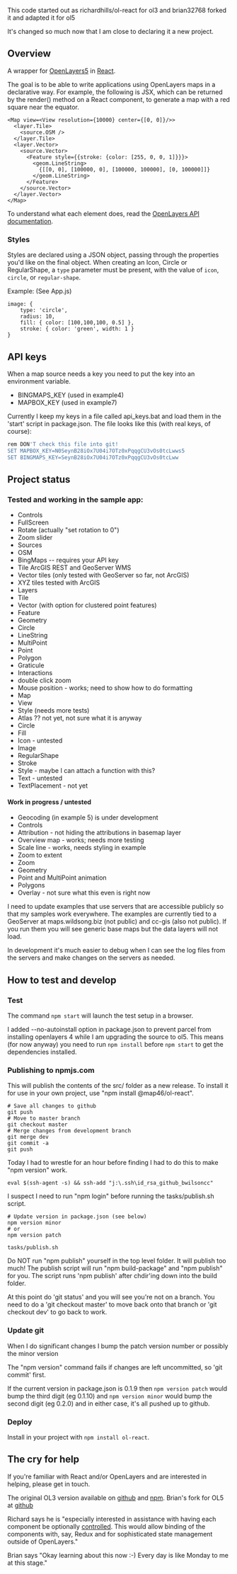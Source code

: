This code started out as richardhills/ol-react for ol3
and brian32768 forked it and adapted it for ol5

It's changed so much now that I am close to declaring it a new project.

## Overview

A wrapper for [OpenLayers5](http://openlayers.org/) in [React](https://reactjs.org/).

The goal is to be able to write applications using OpenLayers maps in a declarative way. For example, the following is JSX, which can be returned by the render() method on a React component, to generate a map with a red square near the equator.

    <Map view=<View resolution={10000} center={[0, 0]}/>>
      <layer.Tile>
        <source.OSM />
      </layer.Tile>
      <layer.Vector>
        <source.Vector>
          <Feature style={{stroke: {color: [255, 0, 0, 1]}}}>
            <geom.LineString>
              {[[0, 0], [100000, 0], [100000, 100000], [0, 100000]]}
            </geom.LineString>
          </Feature>
        </source.Vector>
      </layer.Vector>
    </Map>

To understand what each element does, read the [OpenLayers API documentation](http://openlayers.org/en/latest/apidoc/).

### Styles

Styles are declared using a JSON object, passing through the properties you'd like on the final object.
When creating an Icon, Circle or RegularShape, a `type` parameter must be present, with the value of `icon`, `circle`, or `regular-shape`.

Example: (See App.js)
```
image: {
    type: 'circle',
    radius: 10,
    fill: { color: [100,100,100, 0.5] },
    stroke: { color: 'green', width: 1 }
}
```
## API keys

When a map source needs a key you need to put the
key into an environment variable.

* BINGMAPS_KEY (used in example4)
* MAPBOX_KEY (used in example7)

Currently I keep my keys in a file called api_keys.bat and load them in the 'start' script
in package.json. The file looks like this (with real keys, of course):

````bash
rem DON'T check this file into git!
SET MAPBOX_KEY=N0SeynB28iOx7U04i7OTz0xPqqgCU3vOs0tcLwws5
SET BINGMAPS_KEY=SeynB28iOx7U04i7OTz0xPqqgCU3vOs0tcLww
````

## Project status

### Tested and working in the sample app:
* Controls
 * FullScreen
 * Rotate (actually "set rotation to 0")
 * Zoom slider
* Sources
 * OSM
 * BingMaps -- requires your API key
 * Tile ArcGIS REST and GeoServer WMS
 * Vector tiles (only tested with GeoServer so far, not ArcGIS)
 * XYZ tiles tested with ArcGIS
* Layers
 * Tile
 * Vector (with option for clustered point features)
* Feature
* Geometry
 * Circle
 * LineString
 * MultiPoint
 * Point
 * Polygon
* Graticule
* Interactions
 * double click zoom
 * Mouse position - works; need to show how to do formatting
* Map
* View
* Style (needs more tests)
 * Atlas ?? not yet, not sure what it is anyway
 * Circle
 * Fill
 * Icon - untested
 * Image
 * RegularShape
 * Stroke
 * Style - maybe I can attach a function with this?
 * Text - untested
 * TextPlacement - not yet

#### Work in progress / untested
* Geocoding (in example 5) is under development
* Controls
 * Attribution - not hiding the attributions in basemap layer
 * Overview map - works; needs more testing
 * Scale line - works, needs styling in example
 * Zoom to extent
 * Zoom
* Geometry
 * Point and MultiPoint animation
 * Polygons
* Overlay - not sure what this even is right now

I need to update examples that use servers that are accessible publicly so that my
samples work everywhere. The examples are currently tied to a GeoServer at
maps.wildsong.biz (not public) and cc-gis (also not public).
If you run them you will see generic base maps but the data layers will not load.

In development it's much easier to debug when I can see the log files from the
servers and make changes on the servers as needed.

## How to test and develop

### Test
The command `npm start` will launch the test setup in a browser.

I added --no-autoinstall option in package.json to prevent parcel from installing openlayers 4 while I am upgrading the source to ol5. This means (for now anyway) you need to run `npm install` before `npm start` to get the dependencies installed.

### Publishing to npmjs.com

This will publish the contents of the src/ folder as a new release.
To install it for use in your own project, use "npm install @map46/ol-react".


    # Save all changes to github
    git push
    # Move to master branch
    git checkout master
    # Merge changes from development branch
    git merge dev
    git commit -a
    git push

Today I had to wrestle for an hour before finding I had to do this to make "npm version" work.

    eval $(ssh-agent -s) && ssh-add "j:\.ssh\id_rsa_github_bwilsoncc"

I suspect I need to run "npm login" before running the tasks/publish.sh script.

    # Update version in package.json (see below)
    npm version minor
    # or
    npm version patch

    tasks/publish.sh

Do NOT run "npm publish" yourself in the top level folder. It will publish too much!
The publish script will run "npm build-package" and "npm publish" for you.
The script runs 'npm publish' after chdir'ing down into the build folder.

At this point do 'git status' and you will see you're not on a branch.
You need to do a 'git checkout master' to move back onto that branch or 'git checkout dev' to go back to work.

### Update git

When I do significant changes I bump the patch version number or possibly the minor version

The "npm version" command fails if changes are left uncommitted, so 'git commit' first.

If the current version in package.json is 0.1.9 then
````npm version patch```` would bump the third digit (eg 0.1.10)
and
````npm version minor```` would bump the second digit (eg 0.2.0)
and in either case, it's all pushed up to github.

### Deploy

Install in your project with ````npm install ol-react````.

## The cry for help

If you're familiar with React and/or OpenLayers and are interested in helping, please get in touch.

The original OL3 version available on [github](https://github.com/richardhills/ol-react) and [npm](https://www.npmjs.com/package/ol-react).
Brian's fork for OL5 at [github](https://github.com/brian32768/ol-react)

Richard says he is "especially interested in assistance with having each component be optionally [controlled](https://facebook.github.io/react/docs/forms.html#controlled-components). This would allow binding of the components with, say, Redux and for sophisticated state management outside of OpenLayers."

Brian says "Okay learning about this now :-) Every day is like Monday to me at this stage."
